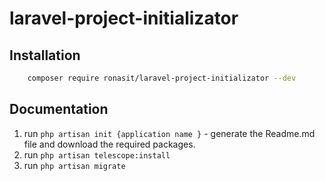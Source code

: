 # laravel-project-initializator

## Installation

```bash
    composer require ronasit/laravel-project-initializator --dev
```

## Documentation
 1. run `php artisan init {application name }` - generate the Readme.md file and download the required packages.
 2. run `php artisan telescope:install`
 3. run `php artisan migrate`